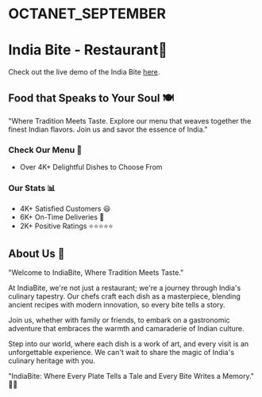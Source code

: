# OCTANET_SEPTEMBER

# India Bite - Restaurant🍝 
Check out the live demo of the India Bite [here](https://degala-prasanna.github.io/IndiaBite-Restaurant-Page/).

## Food that Speaks to Your Soul 🍽️

"Where Tradition Meets Taste. Explore our menu that weaves together the finest Indian flavors. Join us and savor the essence of India."

### Check Our Menu 📜
- Over 4K+ Delightful Dishes to Choose From

### Our Stats 📊
- 4K+ Satisfied Customers 😃
- 6K+ On-Time Deliveries 🚚
- 2K+ Positive Ratings ⭐⭐⭐⭐⭐

## About Us 🙌

"Welcome to IndiaBite, Where Tradition Meets Taste."

At IndiaBite, we're not just a restaurant; we're a journey through India's culinary tapestry. Our chefs craft each dish as a masterpiece, blending ancient recipes with modern innovation, so every bite tells a story.

Join us, whether with family or friends, to embark on a gastronomic adventure that embraces the warmth and camaraderie of Indian culture.

Step into our world, where each dish is a work of art, and every visit is an unforgettable experience. We can't wait to share the magic of India's culinary heritage with you.

"IndiaBite: Where Every Plate Tells a Tale and Every Bite Writes a Memory." 📖✨
